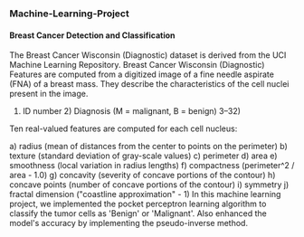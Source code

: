 ### Machine-Learning-Project
#### Breast Cancer Detection and Classification
The Breast Cancer Wisconsin (Diagnostic) dataset is derived from the UCI Machine Learning Repository.
Breast Cancer Wisconsin (Diagnostic) Features are computed from a digitized image of a fine needle aspirate (FNA) of a breast mass.
They describe the characteristics of the cell nuclei present in the image.

1) ID number 2) Diagnosis (M = malignant, B = benign) 3–32)

Ten real-valued features are computed for each cell nucleus:

a) radius (mean of distances from the center to points on the perimeter)
b) texture (standard deviation of gray-scale values)
c) perimeter
d) area
e) smoothness (local variation in radius lengths)
f) compactness (perimeter^2 / area - 1.0)
g) concavity (severity of concave portions of the contour)
h) concave points (number of concave portions of the contour)
i) symmetry 
j) fractal dimension ("coastline approximation" - 1)
In this machine learning project, we implemented the pocket perceptron learning algorithm to classify the tumor cells as 'Benign' or 'Malignant'.
Also enhanced the model's accuracy by implementing the pseudo-inverse method.
